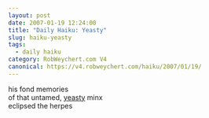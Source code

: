 ```yaml
---
layout: post
date: 2007-01-19 12:24:00
title: "Daily Haiku: Yeasty"
slug: haiku-yeasty
tags:
  - daily haiku
category: RobWeychert.com V4
canonical: https://v4.robweychert.com/haiku/2007/01/19/
---
```


his fond memories  
of that untamed, [yeasty](http://dictionary.reference.com/wordoftheday/archive/2007/01/19.html) minx  
eclipsed the herpes
